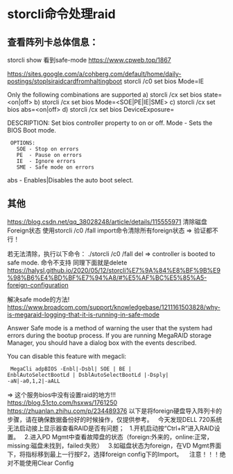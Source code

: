 # storcli命令处理raid

## 查看阵列卡总体信息：

storcli show
看到safe-mode
https://www.cpweb.top/1867


https://sites.google.com/a/cohberg.com/default/home/daily-postings/stoplsiraidcardfromhaltingboot
storcli /c0 set bios Mode=IE

  Only the following combinations are supported
    a) storcli /cx set bios state=<on|off>
    b) storcli /cx set bios Mode=<SOE|PE|IE|SME>
    c) storcli /cx set bios abs=<on|off>
    d) storcli /cx set bios DeviceExposure=<value>

DESCRIPTION: Set bios controller property to on or off.
   Mode - Sets the BIOS Boot mode.

     OPTIONS:
       SOE - Stop on errors
       PE  - Pause on errors
       IE  - Ignore errors
       SME - Safe mode on errors
   abs - Enables|Disables  the auto boot select.

## 其他

https://blog.csdn.net/qq_38028248/article/details/115555971
清除磁盘Foreign状态
使用storcli /c0 /fall import命令清除所有foreign状态
=> 验证都不行！

若无法清除，执行以下命令：
./storcli /c0 /fall del
=> controller is booted to safe mode. 命令不支持
同理下面就是delete
https://halysl.github.io/2020/05/12/storcli%E7%9A%84%E8%BF%9B%E9%98%B6%E4%BD%BF%E7%94%A8/#%E5%AF%BC%E5%85%A5-foreign-configuration


解决safe mode的方法!
https://www.broadcom.com/support/knowledgebase/1211161503828/why-is-megaraid-logging-that-it-is-running-in-safe-mode

Answer
Safe mode is a method of warning the user that the system had errors during the bootup process.
If you are running MegaRAID storage Manager, you should have a dialog box with the events described.

You can disable this feature with megacli:

```
 MegaCli adpBIOS -Enbl|-Dsbl| SOE | BE |
EnblAutoSelectBootLd | DsblAutoSelectBootLd |-Dsply|
-aN|-a0,1,2|-aALL
```

=> 这个服务bios中没有设置raid的地方!!!
https://blog.51cto.com/hsxws/1761250
https://zhuanlan.zhihu.com/p/234489376
以下是将foreign硬盘导入阵列卡的步骤，请在确保数据备份好的时候操作，仅提供参考。
  今天发现DELL 720系统无法启动接上显示器查看RAID是否有问题；
  1.开机启动按“Ctrl+R”进入RAID设置。
  2.进入PD Mgmt中查看故障盘的状态（foreign:外来的，online:正常，missing:磁盘未找到，failed:失败）
  3.如磁盘状态为foreign，在VD Mgmt界面下，将指标移到最上一行按F2，选择foreign config下的Import。
   注意！！！绝对不能使用Clear Config
